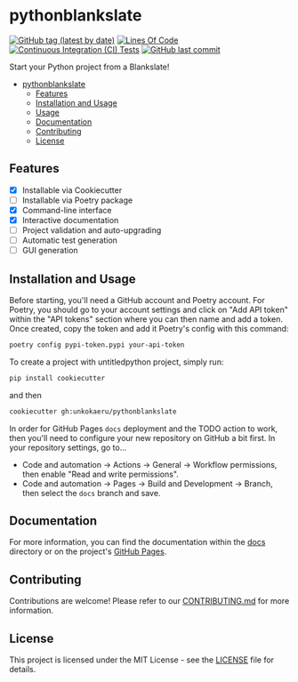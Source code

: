 # pythonblankslate

[![GitHub tag (latest by date)](https://img.shields.io/github/v/tag/unkokaeru/untitledpythonproject?label=version)](https://github.com/unkokaeru/untitledpythonproject)
[![Lines Of Code](https://tokei.rs/b1/github/unkokaeru/untitledpythonproject?category=code)](https://github.com/unkokaeru/untitledpythonproject)
[![Continuous Integration (CI) Tests](https://img.shields.io/github/actions/workflow/status/unkokaeru/untitledpythonproject/continuous_integration.yml?label=tests)](https://github.com/unkokaeru/untitledpythonproject)
[![GitHub last commit](https://img.shields.io/github/last-commit/unkokaeru/untitledpythonproject)](https://github.com/unkokaeru/untitledpythonproject)

Start your Python project from a Blankslate!

- [pythonblankslate](#pythonblankslate)
    - [Features](#features)
    - [Installation and Usage](#installation-and-usage)
    - [Usage](#usage)
    - [Documentation](#documentation)
    - [Contributing](#contributing)
    - [License](#license)

## Features

- [x] Installable via Cookiecutter
- [ ] Installable via Poetry package
- [x] Command-line interface
- [x] Interactive documentation
- [ ] Project validation and auto-upgrading
- [ ] Automatic test generation
- [ ] GUI generation

## Installation and Usage

Before starting, you'll need a GitHub account and Poetry account. For Poetry, you should go to your account settings and click on "Add API token" within the "API tokens" section where you can then name and add a token. Once created, copy the token and add it Poetry's config with this command:

```bash
poetry config pypi-token.pypi your-api-token
```

To create a project with untitledpython project, simply run:

```bash
pip install cookiecutter
```

and then

```bash
cookiecutter gh:unkokaeru/pythonblankslate
```

In order for GitHub Pages `docs` deployment and the TODO action to work, then you'll need to configure your new repository on GitHub a bit first. In your repository settings, go to...
- Code and automation -> Actions -> General -> Workflow permissions, then enable "Read and write permissions".
- Code and automation -> Pages -> Build and Development -> Branch, then select the `docs` branch and save.

## Documentation
For more information, you can find the documentation within the [docs](./docs/index.html) directory or on the project's [GitHub Pages](https://unkokaeru.github.io/pythonblankslate/).

## Contributing

Contributions are welcome! Please refer to our [CONTRIBUTING.md](./CONTRIBUTING.md) for more information.

## License

This project is licensed under the MIT License - see the [LICENSE](./LICENSE) file for details.
